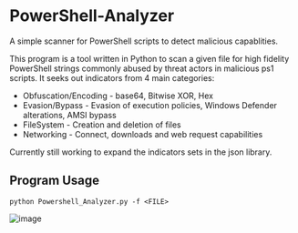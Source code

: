 # PowerShell-Analyzer
A simple scanner for PowerShell scripts to detect malicious capablities.

This program is a tool written in Python to scan a given file for high fidelity PowerShell strings commonly abused by threat actors in malicious ps1 scripts. It seeks out indicators from 4 main categories: 
* Obfuscation/Encoding - base64, Bitwise XOR, Hex
* Evasion/Bypass - Evasion of execution policies, Windows Defender alterations, AMSI bypass
* FileSystem - Creation and deletion of files
* Networking - Connect, downloads and web request capabilities

Currently still working to expand the indicators sets in the json library.

## Program Usage

```
python Powershell_Analyzer.py -f <FILE>
```
![image](https://github.com/davincico/PowerShell-Analyzer/assets/50984080/d7d615c4-db25-4686-96a9-68789e0bae66)

